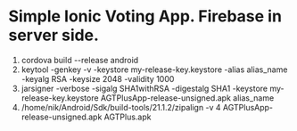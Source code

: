 # Simple Ionic Voting App. Firebase in server side.

1. cordova build --release android
2. keytool -genkey -v -keystore my-release-key.keystore -alias alias_name -keyalg RSA -keysize 2048 -validity 1000
3. jarsigner -verbose -sigalg SHA1withRSA -digestalg SHA1 -keystore my-release-key.keystore AGTPlusApp-release-unsigned.apk  alias_name
4. /home/nik/Android/Sdk/build-tools/21.1.2/zipalign -v 4 AGTPlusApp-release-unsigned.apk   AGTPlus.apk
